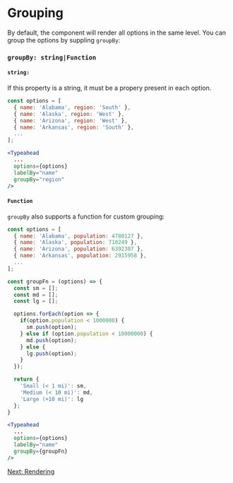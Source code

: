# Grouping

By default, the component will render all options in the same level. You can group the options by suppling `groupBy`:

### `groupBy: string|Function`

#### `string:`

If this property is a string, it must be a propery present in each option.

```jsx
const options = [
  { name: 'Alabama', region: 'South' },
  { name: 'Alaska', region: 'West' },
  { name: 'Arizona', region: 'West' },
  { name: 'Arkansas', region: 'South' },
  ...
];

<Typeahead
  ...
  options={options}
  labelBy="name"
  groupBy="region"
/>
```

#### `Function`

`groupBy` also supports a function for custom grouping:

```jsx
const options = [
  { name: 'Alabama', population: 4780127 },
  { name: 'Alaska', population: 710249 },
  { name: 'Arizona', population: 6392307 },
  { name: 'Arkansas', population: 2915958 },
  ...
];

const groupFn = (options) => {
  const sm = [];
  const md = [];
  const lg = [];

  options.forEach(option => {
    if(option.population < 1000000) {
      sm.push(option);
    } else if (option.population < 10000000) {
      md.push(option);
    } else {
      lg.push(option);
    }
  });

  return {
    'Small (< 1 mi)': sm,
    'Medium (< 10 mi)': md,
    'Large (+10 mi)': lg
  };
}

<Typeahead
  ...
  options={options}
  labelBy="name"
  groupBy={groupFn}
/>
```

[Next: Rendering](Rendering.md)
